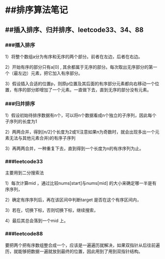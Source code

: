 # ##排序算法笔记

## ##插入排序、归并排序、leetcode33、34、88

### ###插入排序

1）将整个数组a分为有序和无序的两个部分。前者在左边，后者在右边。

2）开始有序的部分只有a[0] , 其余都属于无序的部分。每次取出无序部分的第一个（最左边）元素，把它加入有序部分。

3）假设插入合适的位置p，则原p位置及其后面的有序部分元素都向右移动一个位置，有序的部分即增加了一个元素。一直做下去，直到无序的部分没有元素。

### ###归并排序

1）假设初始待排序数据有n个，可以将n个数据看成n个独立的子序列，因此每个子序列的长度为1

2）两两合并，得到[n/2]个长度为2或1(注意如果n为奇数时，就会出现多出一个元素无法与其他元素合并)的有序子序列

3）再两两合并，一种重复下去，直到得到一个长度为n的有序序列为止。

### ###leetcode33

主要用到二分搜索法

1）每次计算mid  ，通过比较nums[start]与nums[mid] 的大小来确定哪一半是有序序列，

2）确定有序序列后，再在该区间中判断target  是否在这个有序区间内，

3）若在，切换下标，否则切换下标，继续搜索，

4）最后其总会落到一个mid  上。

### ###leetcode88

要把两个把有序数组整合成一个，应该是一遍遍历就解决，如果双指针从后往前遍历，就能够把数据一遍就放到最终的位置，因此用到了用到双指针结构。